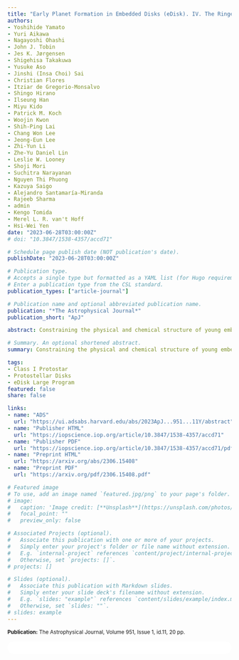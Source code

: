 ```yaml
---
title: "Early Planet Formation in Embedded Disks (eDisk). IV. The Ringed and Warped Structure of the Disk around the Class I Protostar L1489 IRS"
authors:
- Yoshihide Yamato
- Yuri Aikawa
- Nagayoshi Ohashi
- John J. Tobin
- Jes K. Jørgensen
- Shigehisa Takakuwa
- Yusuke Aso
- Jinshi (Insa Choi) Sai
- Christian Flores
- Itziar de Gregorio-Monsalvo
- Shingo Hirano
- Ilseung Han
- Miyu Kido
- Patrick M. Koch
- Woojin Kwon
- Shih-Ping Lai
- Chang Won Lee
- Jeong-Eun Lee
- Zhi-Yun Li
- Zhe-Yu Daniel Lin
- Leslie W. Looney
- Shoji Mori
- Suchitra Narayanan
- Nguyen Thi Phuong
- Kazuya Saigo
- Alejandro Santamaría-Miranda
- Rajeeb Sharma
- admin
- Kengo Tomida
- Merel L. R. van't Hoff
- Hsi-Wei Yen
date: "2023-06-28T03:00:00Z"
# doi: "10.3847/1538-4357/accd71"

# Schedule page publish date (NOT publication's date).
publishDate: "2023-06-28T03:00:00Z"

# Publication type.
# Accepts a single type but formatted as a YAML list (for Hugo requirements).
# Enter a publication type from the CSL standard.
publication_types: ["article-journal"]

# Publication name and optional abbreviated publication name.
publication: "*The Astrophysical Journal*"
publication_short: "ApJ"

abstract: Constraining the physical and chemical structure of young embedded disks is crucial for understanding the earliest stages of planet formation. As part of the Early Planet Formation in Embedded Disks Atacama Large Millimeter/submillimeter Array Large Program, we present high spatial resolution (~0.″1 or ~15 au) observations of the 1.3 mm continuum and 13CO J = 2-1, C18O J = 2-1, and SO J N = 65-54 molecular lines toward the disk around the Class I protostar L1489 IRS. The continuum emission shows a ring-like structure at 56 au from the central protostar and tenuous, optically thin emission extending beyond ~300 au. The 13CO emission traces the warm disk surface, while the C18O emission originates from near the disk midplane. The coincidence of the radial emission peak of C18O with the dust ring may indicate a gap-ring structure in the gaseous disk as well. The SO emission shows a highly complex distribution, including a compact, prominent component at ≲30 au, which is likely to originate from thermally sublimated SO molecules. The compact SO emission also shows a velocity gradient along a direction tilted slightly (~15°) with respect to the major axis of the dust disk, which we interpret as an inner warped disk in addition to the warp around ~200 au suggested by previous work. These warped structures may be formed by a planet or companion with an inclined orbit, or by a gradual change in the angular momentum axis during gas infall.

# Summary. An optional shortened abstract.
summary: Constraining the physical and chemical structure of young embedded disks is crucial for understanding the earliest stages of planet formation. As part of the Early Planet Formation in Embedded Disks Atacama Large Millimeter/submillimeter Array Large Program, we present high spatial resolution (~0.″1 or ~15 au) observations of the 1.3 mm continuum and 13CO J = 2-1, C18O J = 2-1, and SO J N = 65-54 molecular lines toward the disk around the Class I protostar L1489 IRS.

tags:
- Class I Protostar
- Protostellar Disks
- eDisk Large Program
featured: false
share: false

links:
- name: "ADS"
  url: "https://ui.adsabs.harvard.edu/abs/2023ApJ...951...11Y/abstract"
- name: "Publisher HTML"
  url: "https://iopscience.iop.org/article/10.3847/1538-4357/accd71"
- name: "Publisher PDF"
  url: "https://iopscience.iop.org/article/10.3847/1538-4357/accd71/pdf"
- name: "Preprint HTML"
  url: "https://arxiv.org/abs/2306.15408"
- name: "Preprint PDF"
  url: "https://arxiv.org/pdf/2306.15408.pdf"

# Featured image
# To use, add an image named `featured.jpg/png` to your page's folder. 
# image:
#   caption: 'Image credit: [**Unsplash**](https://unsplash.com/photos/jdD8gXaTZsc)'
#   focal_point: ""
#   preview_only: false

# Associated Projects (optional).
#   Associate this publication with one or more of your projects.
#   Simply enter your project's folder or file name without extension.
#   E.g. `internal-project` references `content/project/internal-project/index.md`.
#   Otherwise, set `projects: []`.
# projects: []

# Slides (optional).
#   Associate this publication with Markdown slides.
#   Simply enter your slide deck's filename without extension.
#   E.g. `slides: "example"` references `content/slides/example/index.md`.
#   Otherwise, set `slides: ""`.
# slides: example
---
```


<!-- Add the publication's **full text** or **supplementary notes** here. You can use rich formatting such as including [code, math, and images](https://docs.hugoblox.com/content/writing-markdown-latex/). -->
<sup>**Publication:**  The Astrophysical Journal, Volume 951, Issue 1, id.11, 20 pp.</sup>

<html>
  <style>
    section {
        background: white;
        color: black;
        border-radius: 1em;
        padding: 1em;
        left: 50% }
    #inner {
        display: inline-block;
        display: flex;
        align-items: center;
        justify-content: center }
  </style>
  <section>
    <div id="inner">
      <script type='text/javascript' src='https://d1bxh8uas1mnw7.cloudfront.net/assets/embed.js'></script>
        <span style="float:center"; 
          class="__dimensions_badge_embed__" 
          data-doi="10.3847/1538-4357/accd71" 
          data-hide-zero-citations="false" 
          data-legend="always">
        </span>
      <script async src="https://badge.dimensions.ai/badge.js" charset="utf-8"></script>
    </div>
  </section>
